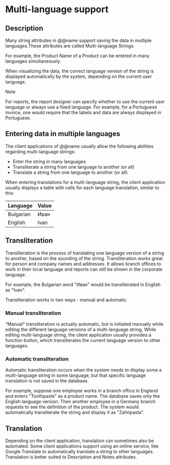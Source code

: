 ﻿# Multi-language support
 
## Description
Many string attributes in @@name support saving the data in multiple languages.These attributes are called Multi-language Strings.

For example, the Product Name of a Product can be entered in many languages simultaneously.

When visualizing the data, the correct language version of the string is displayed automatically by the system, depending on the current user language.


> [!NOTE]
> For reports, the report designer can specify whether to use the current user language or always use a fixed language.
> For example, for a Portuguese invoice, one would require that the labels and data are always displayed in Portuguese.


## Entering data in multiple languages

The client applications of @@name usually allow the following abilities regarding multi-language strings:
- Enter the string in many languages
- Transliterate a string from one language to another (or all)
- Translate a string from one language to another (or all)

When entering translations for a multi-language string, the client application usually displays a table with cells for each language translation, similar to this:

| Language | Value |
| ---- | ----- |
| Bulgarian | Иван |
| English | Ivan |


## Transliteration

Transliteration is the process of translating one language version of a string to another, based on the sounding of the string. Transliteration works great for person and company names and addresses. It allows branch offices to work in their local language and reports can still be shown in the corporate language.

For example, the Bulgarian word "Иван" would be transliterated in English as "Ivan".

Transliteration works in two ways - manual and automatic.


### Manual transliteration

"Manual" transliteration is actually automatic, but is initiated manually while editing the different language versions of a multi-language string. While editing multi-language string, the client application usually provides a function button, which transliterates the current language version to other languages.


### Automatic transliteration

Automatic transliteration occurs when the system needs to display some a multi-language string in some language, but that specific language translation is not saved in the database.

For example, suppose one employee works in a branch office in England and enters "Toothpaste" as a product name. The database saves only the English language version. Then another employee in a Germany branch requests to see the definition of the product. The system would automatically transliterate the string and display it as "Zahnpasta".


## Translation

Depending on the client application, translation can sometimes also be automated. Some client applications support using an online service, like Google Translate to automatically translate a string to other languages. Translation is better suited to Description and Notes attributes.
